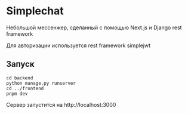 # Simplechat
Небольшой мессенжер, сделанный с помощью Next.js и Django rest framework

Для авторизации используется rest framework simplejwt

## Запуск
```
cd backend
python manage.py runserver
cd ../frontend
pnpm dev
```
Сервер запустится на http://localhost:3000
